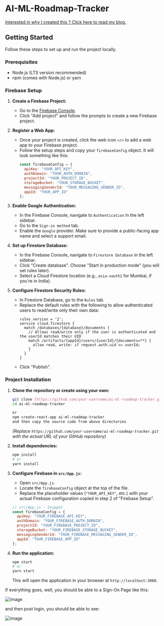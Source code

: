 # AI-ML-Roadmap-Tracker

[Interested in why I created this ? Click here to read my blog.]([url](https://abhinavspace.com/2025/05/25/nuances-of-building-an-ai-ml-roadmap-tracker-using-google-geminis-canvas/))


## Getting Started

Follow these steps to set up and run the project locally.

### Prerequisites

* Node.js (LTS version recommended)
* npm (comes with Node.js) or yarn

### Firebase Setup

1.  **Create a Firebase Project:**
    * Go to the [Firebase Console](https://console.firebase.google.com/).
    * Click "Add project" and follow the prompts to create a new Firebase project.

2.  **Register a Web App:**
    * Once your project is created, click the web icon `</>` to add a web app to your Firebase project.
    * Follow the setup steps and copy your `firebaseConfig` object. It will look something like this:
        ```javascript
        const firebaseConfig = {
          apiKey: "YOUR_API_KEY",
          authDomain: "YOUR_AUTH_DOMAIN",
          projectId: "YOUR_PROJECT_ID",
          storageBucket: "YOUR_STORAGE_BUCKET",
          messagingSenderId: "YOUR_MESSAGING_SENDER_ID",
          appId: "YOUR_APP_ID"
        };
        ```

3.  **Enable Google Authentication:**
    * In the Firebase Console, navigate to `Authentication` in the left sidebar.
    * Go to the `Sign-in method` tab.
    * Enable the `Google` provider. Make sure to provide a public-facing app name and select a support email.

4.  **Set up Firestore Database:**
    * In the Firebase Console, navigate to `Firestore Database` in the left sidebar.
    * Click "Create database". Choose "Start in production mode" (you will set rules later).
    * Select a Cloud Firestore location (e.g., `asia-south1` for Mumbai, if you're in India).

5.  **Configure Firestore Security Rules:**
    * In Firestore Database, go to the `Rules` tab.
    * Replace the default rules with the following to allow authenticated users to read/write only their own data:
        ```firestore
        rules_version = '2';
        service cloud.firestore {
          match /databases/{database}/documents {
            // Allows read/write only if the user is authenticated and the userId matches their UID
            match /artifacts/{appId}/users/{userId}/{documents=**} {
              allow read, write: if request.auth.uid == userId;
            }
          }
        }
        ```
    * Click "Publish".

### Project Installation

1.  **Clone the repository or create using your own:**
    ```bash
    git clone [https://github.com/your-username/ai-ml-roadmap-tracker.git](https://github.com/your-username/ai-ml-roadmap-tracker.git)
    cd ai-ml-roadmap-tracker

    or
    npm create-react-app ai-ml-roadmap-tracker
    and then copy the source code from above directories
    ```
    *(Replace `https://github.com/your-username/ai-ml-roadmap-tracker.git` with the actual URL of your GitHub repository)*

2.  **Install dependencies:**
    ```bash
    npm install
    # or
    yarn install
    ```

3.  **Configure Firebase in `src/App.js`:**
    * Open `src/App.js`.
    * Locate the `firebaseConfig` object at the top of the file.
    * Replace the placeholder values (`"YOUR_API_KEY"`, etc.) with your actual Firebase configuration copied in step 2 of "Firebase Setup".

    ```javascript
    // src/App.js - Snippet
    const firebaseConfig = {
      apiKey: "YOUR_FIREBASE_API_KEY",
      authDomain: "YOUR_FIREBASE_AUTH_DOMAIN",
      projectId: "YOUR_FIREBASE_PROJECT_ID",
      storageBucket: "YOUR_FIREBASE_STORAGE_BUCKET",
      messagingSenderId: "YOUR_FIREBASE_MESSAGING_SENDER_ID",
      appId: "YOUR_FIREBASE_APP_ID"
    };
    ```

4.  **Run the application:**
    ```bash
    npm start
    # or
    yarn start
    ```
    This will open the application in your browser at `http://localhost:3000`.


If everything goes, well, you should be able to a Sign-On Page like this:


![image](https://github.com/user-attachments/assets/f28d0a64-3585-4318-834d-0376978651d6)


and then post login, you should be able to see:

![image](https://github.com/user-attachments/assets/9c0ea446-17e1-47a5-a5ba-1f6f4122231f)
